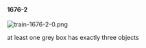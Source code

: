 #### 1676-2
![train-1676-2-0.png](https://github.com/lil-lab/nlvr/raw/master/nlvr/train/images/5/train-1676-2-0.png "train-1676-2-0.png")

at least one grey box has exactly three objects